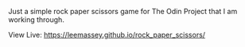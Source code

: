 Just a simple rock paper scissors game for The Odin Project that I am working through.

View Live: https://leemassey.github.io/rock_paper_scissors/
